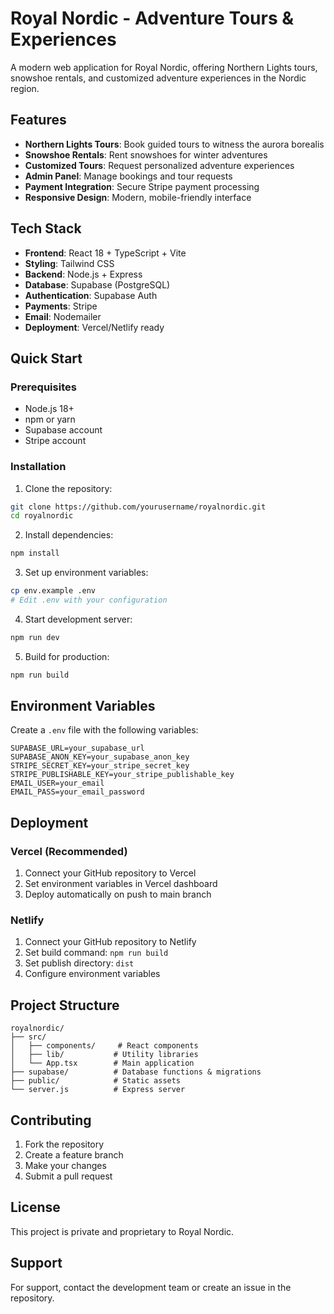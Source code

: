 # Royal Nordic - Adventure Tours & Experiences

A modern web application for Royal Nordic, offering Northern Lights tours, snowshoe rentals, and customized adventure experiences in the Nordic region.

## Features

- **Northern Lights Tours**: Book guided tours to witness the aurora borealis
- **Snowshoe Rentals**: Rent snowshoes for winter adventures
- **Customized Tours**: Request personalized adventure experiences
- **Admin Panel**: Manage bookings and tour requests
- **Payment Integration**: Secure Stripe payment processing
- **Responsive Design**: Modern, mobile-friendly interface

## Tech Stack

- **Frontend**: React 18 + TypeScript + Vite
- **Styling**: Tailwind CSS
- **Backend**: Node.js + Express
- **Database**: Supabase (PostgreSQL)
- **Authentication**: Supabase Auth
- **Payments**: Stripe
- **Email**: Nodemailer
- **Deployment**: Vercel/Netlify ready

## Quick Start

### Prerequisites
- Node.js 18+ 
- npm or yarn
- Supabase account
- Stripe account

### Installation

1. Clone the repository:
```bash
git clone https://github.com/yourusername/royalnordic.git
cd royalnordic
```

2. Install dependencies:
```bash
npm install
```

3. Set up environment variables:
```bash
cp env.example .env
# Edit .env with your configuration
```

4. Start development server:
```bash
npm run dev
```

5. Build for production:
```bash
npm run build
```

## Environment Variables

Create a `.env` file with the following variables:

```env
SUPABASE_URL=your_supabase_url
SUPABASE_ANON_KEY=your_supabase_anon_key
STRIPE_SECRET_KEY=your_stripe_secret_key
STRIPE_PUBLISHABLE_KEY=your_stripe_publishable_key
EMAIL_USER=your_email
EMAIL_PASS=your_email_password
```

## Deployment

### Vercel (Recommended)
1. Connect your GitHub repository to Vercel
2. Set environment variables in Vercel dashboard
3. Deploy automatically on push to main branch

### Netlify
1. Connect your GitHub repository to Netlify
2. Set build command: `npm run build`
3. Set publish directory: `dist`
4. Configure environment variables

## Project Structure

```
royalnordic/
├── src/
│   ├── components/     # React components
│   ├── lib/           # Utility libraries
│   └── App.tsx        # Main application
├── supabase/          # Database functions & migrations
├── public/            # Static assets
└── server.js          # Express server
```

## Contributing

1. Fork the repository
2. Create a feature branch
3. Make your changes
4. Submit a pull request

## License

This project is private and proprietary to Royal Nordic.

## Support

For support, contact the development team or create an issue in the repository.
